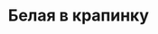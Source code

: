 ---
layout: wave_post
title: Белая в крапинку
image: /assets/images/carped_astral.jpg
alt: carped_astral
dates: 21.02.2025
dateb: 08.03.2025
---